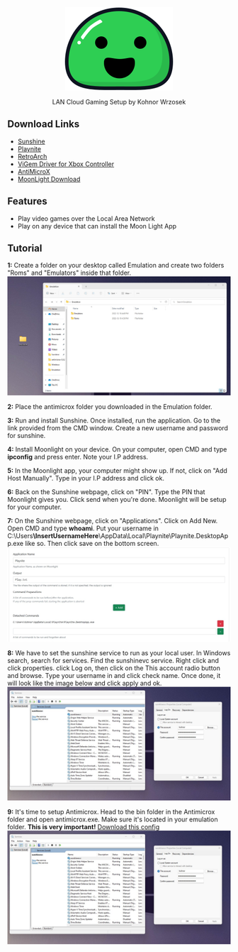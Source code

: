 <p align="center">
  <a>
    <img alt="docsify" src="./_media/icon.svg">
  </a>
</p>

<p align="center">
  LAN Cloud Gaming Setup by Kohnor Wrzosek
</p>

## Download Links

- [Sunshine](https://github.com/LizardByte/Sunshine/releases/tag/v0.17.0)
- [Playnite](https://playnite.link/)
- [RetroArch](https://www.retroarch.com/?page=platforms)
- [ViGem Driver for Xbox Controller](https://github.com/ViGEm/ViGEmBus/releases/download/v1.21.442.0/ViGEmBus_1.21.442_x64_x86_arm64.exe)
- [AntiMicroX](https://github.com/AntiMicroX/antimicrox)
- [MoonLight Download](https://moonlight-stream.org/#)


## Features

- Play video games over the Local Area Network
- Play on any device that can install the Moon Light App

## Tutorial

<strong>1:</strong>
Create a folder on your desktop called Emulation and create two folders "Roms" and "Emulators" inside that folder.
<br><img src="./_images/Emulation.jpg"></br>

<strong>2:</strong>
Place the antimicrox folder you downloaded in the Emulation folder.

<strong>3:</strong>
Run and install Sunshine. Once installed, run the application. Go to the link provided from the CMD window.
Create a new username and password for sunshine.

<strong>4:</strong>
Install Moonlight on your device. On your computer, open CMD and type <strong>ipconfig</strong> and press enter. Note your I.P address.

<strong>5:</strong>
In the Moonlight app, your computer might show up. If not, click on "Add Host Manually". Type in your I.P address and click ok.

<strong>6:</strong>
Back on the Sunshine webpage, click on "PIN". Type the PIN that Moonlight gives you. Click send when you're done. Moonlight will be setup for your computer.

<strong>7:</strong>
On the Sunshine webpage, click on "Applications". Click on Add New. Open CMD and type <strong>whoami</strong>. Put your username in C:\Users<strong>\InsertUsernameHere</strong>\\AppData\Local\Playnite\Playnite.DesktopApp.exe</strong> like so. Then click save on the bottom screen.
<br><img src="./_images/playnite.jpg"></br>

<strong>8:</strong>
We have to set the sunshine service to run as your local user. In Windows search, search for services.  Find the sunshinevc service. Right click and click properties. click Log on, then click on the This account radio button and browse. Type your username in and click check name. Once done, it will look like the image below and click apply and ok.
<br><img src="./_images/services.jpg"></br>

<strong>9:</strong>
It's time to setup Antimicrox. Head to the bin folder in the Antimicrox folder and open antimicrox.exe. Make sure it's located in your emulation folder. <strong>This is very important!</strong> [Download this config](./_config/exit.gamecontroller.amgp "download")
<br><img src="./_images/services.jpg"></br>